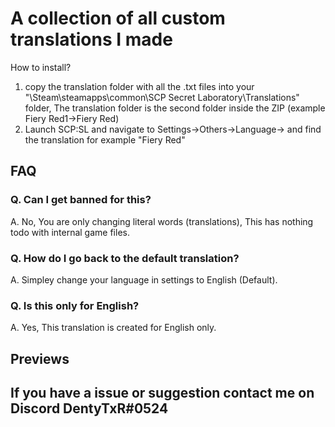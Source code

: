 # A collection of all custom translations I made

How to install?
1. copy the translation folder with all the .txt files into your "\Steam\steamapps\common\SCP Secret Laboratory\Translations" folder, The translation folder is the second folder inside the ZIP (example Fiery Red1->Fiery Red)
2. Launch SCP:SL and navigate to Settings->Others->Language-> and find the translation for example "Fiery Red"


## FAQ

### Q. Can I get banned for this?

A. No, You are only changing literal words (translations), This has nothing todo with internal game files.




### Q. How do I go back to the default translation?

A. Simpley change your language in settings to English (Default).



### Q. Is this only for English?

A. Yes, This translation is created for English only.

## Previews


## If you have a issue or suggestion contact me on Discord DentyTxR#0524
